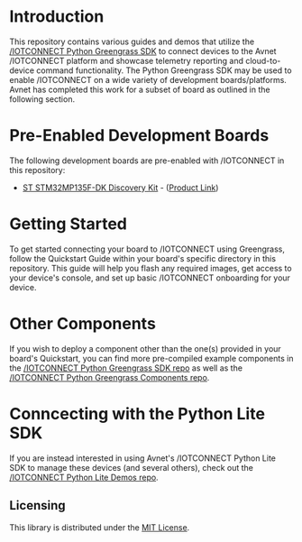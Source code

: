 # Introduction

This repository contains various guides and demos that utilize
the [/IOTCONNECT Python Greengrass SDK](https://github.com/avnet-iotconnect/iotc-python-greengrass-sdk/tree/main) to connect devices to the
Avnet /IOTCONNECT platform and showcase telemetry reporting and cloud-to-device command functionality.
The Python Greengrass SDK may be used to enable /IOTCONNECT on a wide variety of development boards/platforms. Avnet has
completed this work for a subset of board as outlined in the following section.

# Pre-Enabled Development Boards

The following development boards are pre-enabled with /IOTCONNECT in this repository:

* [ST STM32MP135F-DK Discovery Kit](stm32mp135f-dk) - ([Product Link](https://www.st.com/en/evaluation-tools/stm32mp135f-dk.html))

# Getting Started

To get started connecting your board to /IOTCONNECT using Greengrass, follow the Quickstart Guide within your board's specific
directory in this repository. This guide will help you flash any required images, get access to your device's console,
and set up basic /IOTCONNECT onboarding for your device.

# Other Components

If you wish to deploy a component other than the one(s) provided in your board's Quickstart, you can find more pre-compiled
example components in the [/IOTCONNECT Python Greengrass SDK repo](https://github.com/avnet-iotconnect/iotc-python-greengrass-sdk/tree/main) 
as well as the [/IOTCONNECT Python Greengrass Components repo](https://github.com/avnet-iotconnect/iotc-python-greengrass-components/tree/main).

# Conncecting with the Python Lite SDK

If you are instead interested in using Avnet's /IOTCONNECT Python Lite SDK to manage these devices (and several others),
check out the [/IOTCONNECT Python Lite Demos repo](https://github.com/avnet-iotconnect/iotc-python-lite-sdk-demos/blob/main/README.md).

## Licensing

This library is distributed under
the [MIT License](https://github.com/avnet-iotconnect/iotc-c-lib/blob/master/LICENSE.md).
